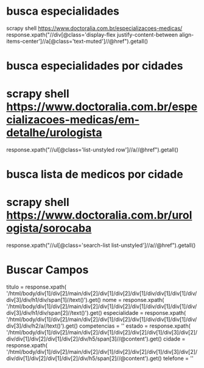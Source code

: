 # busca especialidades 
scrapy shell https://www.doctoralia.com.br/especializacoes-medicas/
response.xpath("//div[@class='display-flex justify-content-between align-items-center']//a[@class='text-muted']//@href").getall()

# busca especialidades por cidades
# scrapy shell https://www.doctoralia.com.br/especializacoes-medicas/em-detalhe/urologista
response.xpath("//ul[@class='list-unstyled row']//a//@href").getall()

# busca  lista de medicos por cidade
# scrapy shell https://www.doctoralia.com.br/urologista/sorocaba
response.xpath("//ul[@class='search-list list-unstyled']//a//@href").getall() 

# Buscar Campos
titulo = response.xpath(
            '/html/body/div[1]/div[2]/main/div[2]/div[1]/div[2]/div[1]/div/div[1]/div[1]/div/div[3]/div/h1/div/span[1]//text()').get()
nome = response.xpath(
            '/html/body/div[1]/div[2]/main/div[2]/div[1]/div[2]/div[1]/div/div[1]/div[1]/div/div[3]/div/h1/div/span[2]//text()').get()
especialidade = response.xpath(
            '/html/body/div[1]/div[2]/main/div[2]/div[1]/div[2]/div[1]/div/div[1]/div[1]/div/div[3]/div/h2/a//text()').get()
competencias = ''
        estado = response.xpath(
            '/html/body/div[1]/div[2]/main/div[2]/div[1]/div[2]/div[2]/div[1]/div[3]/div[2]/div/div[1]/div[2]/div[1]/div[2]/div/h5/span[3]//@content').get()
cidade = response.xpath(
            '/html/body/div[1]/div[2]/main/div[2]/div[1]/div[2]/div[2]/div[1]/div[3]/div[2]/div/div[1]/div[2]/div[1]/div[2]/div/h5/span[2]//@content').get()
telefone = ''
